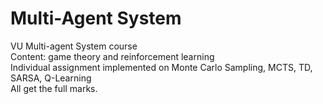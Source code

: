 # Multi-Agent System
 
VU Multi-agent System course  
Content: game theory and reinforcement learning  
Individual assignment implemented on Monte Carlo Sampling, MCTS, TD, SARSA, Q-Learning  
All get the full marks.
